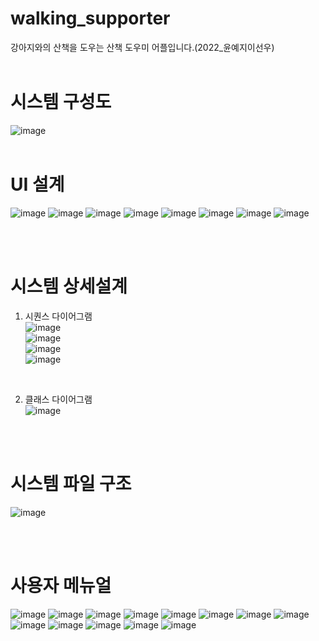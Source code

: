 # walking_supporter
강아지와의 산책을 도우는 산책 도우미 어플입니다.(2022_윤예지이선우)
<br>
<br>
# 시스템 구성도
![image](https://github.com/dpwl0974/walking_supporter/assets/67728547/05299ae0-4fb2-41ac-9791-104fe66a2781)
<br>
<br>
# UI 설계
![image](https://github.com/dpwl0974/walking_supporter/assets/67728547/e9c41262-81cb-4e4a-9f09-e1e1fc342a61)
![image](https://github.com/dpwl0974/walking_supporter/assets/67728547/5c080319-ae17-47be-b930-059402979d1a)
![image](https://github.com/dpwl0974/walking_supporter/assets/67728547/f2fc732b-b374-4aa0-b909-961339071aa0)
![image](https://github.com/dpwl0974/walking_supporter/assets/67728547/f05cf020-e958-4b74-b372-e27e47bcb86d)
![image](https://github.com/dpwl0974/walking_supporter/assets/67728547/6458109c-52ec-419c-ab3e-2dc2ea7324b2)
![image](https://github.com/dpwl0974/walking_supporter/assets/67728547/0110db97-9462-409a-9b53-fbed061514b7)
![image](https://github.com/dpwl0974/walking_supporter/assets/67728547/e991f87b-bb4d-4007-af87-c0518f9a9277)
![image](https://github.com/dpwl0974/walking_supporter/assets/67728547/a160ead1-5a86-4d18-8c6b-2a7f7b59525d)

<br>
<br>

# 시스템 상세설계
1. 시퀀스 다이어그램<br>
![image](https://github.com/dpwl0974/walking_supporter/assets/67728547/00e523b0-4b79-4ed2-a674-ed18bf091c93)<br>
![image](https://github.com/dpwl0974/walking_supporter/assets/67728547/c1c5feb4-6b24-40fb-b073-42a83806b54e)<br>
![image](https://github.com/dpwl0974/walking_supporter/assets/67728547/2f4a0ba1-2e62-401b-8644-d4d53a049616)<br>
![image](https://github.com/dpwl0974/walking_supporter/assets/67728547/496effb7-ecf9-45d3-b72d-0033b03fda69)<br>

<br>

2. 클래스 다이어그램<br>
![image](https://github.com/dpwl0974/walking_supporter/assets/67728547/f5002a64-f87f-4873-94a8-f8bb28c54920)<br>


<br>
<br>

# 시스템 파일 구조
![image](https://github.com/dpwl0974/walking_supporter/assets/67728547/6c3f064b-e174-4ffb-8e0a-6592dde58357)

<br>
<br>

# 사용자 메뉴얼
![image](https://github.com/dpwl0974/walking_supporter/assets/67728547/6085a212-aa99-4a9f-88a5-c0089351450e)
![image](https://github.com/dpwl0974/walking_supporter/assets/67728547/166e2c32-06ed-477f-9b86-a9f18a6ca407)
![image](https://github.com/dpwl0974/walking_supporter/assets/67728547/7482e526-ee73-4de2-95e7-0590a1fb6ea5)
![image](https://github.com/dpwl0974/walking_supporter/assets/67728547/c2a11d24-80b8-4d08-9a31-93e9c10c536e)
![image](https://github.com/dpwl0974/walking_supporter/assets/67728547/7907dc6d-683a-4e92-a0e5-bb5e03eda58d)
![image](https://github.com/dpwl0974/walking_supporter/assets/67728547/790bf616-6f42-4932-b7fd-e8bc399f6a6f)
![image](https://github.com/dpwl0974/walking_supporter/assets/67728547/d97c6ff3-a9ee-42a0-916d-43182f3b0bc2)
![image](https://github.com/dpwl0974/walking_supporter/assets/67728547/3112b424-25d5-4a52-97d0-74fa661c5254)
![image](https://github.com/dpwl0974/walking_supporter/assets/67728547/0b6d76b6-8a56-4d8c-a584-00be2b6e2f75)
![image](https://github.com/dpwl0974/walking_supporter/assets/67728547/5bd889de-2830-44b2-a5db-a4cced2b7ea2)
![image](https://github.com/dpwl0974/walking_supporter/assets/67728547/5db19dbf-e707-4a6e-9c3e-feac0eb1faee)
![image](https://github.com/dpwl0974/walking_supporter/assets/67728547/89f34fb5-e6e3-4070-8c10-b4a0fca32112)
![image](https://github.com/dpwl0974/walking_supporter/assets/67728547/00a84eee-122d-416c-99b4-d091ea124099)
